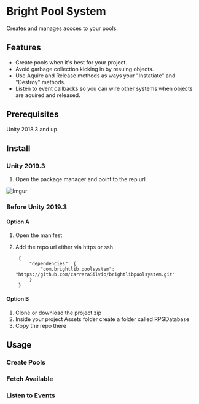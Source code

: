 # Bright Pool System
Creates and manages accces to your pools. 

## Features
* Create pools when it's best for your project.
* Avoid garbage collection kicking in by resuing objects.
* Use Aquire and Release methods as ways your "Instatiate" and "Destroy" methods.
* Listen to event callbacks so you can wire other systems when objects are aquired and released.

## Prerequisites
Unity 2018.3 and up

## Install

### Unity 2019.3
1. Open the package manager and point to the rep url

![Imgur](https://i.imgur.com/iYGgINz.png)

### Before Unity 2019.3

#### Option A
1. Open the manifest
2. Add the repo url either via https or ssh

		{
    		"dependencies": {
        		"com.brightlib.poolsystem": "https://github.com/carreraSilvio/brightlibpoolsystem.git"
    		}
		}

#### Option B
1. Clone or download the project zip
2. Inside your project Assets folder create a folder called RPGDatabase
3. Copy the repo there

## Usage

### Create Pools


### Fetch Available



### Listen to Events
```
